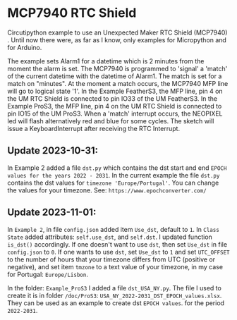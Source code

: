 # MCP7940  RTC Shield
 Circutipython example to use an Unexpected Maker RTC Shield (MCP7940) .
 Until now there were, as far as I know, only examples for Micropython and for Arduino.

The example sets Alarm1 for a datetime which is 2 minutes from the moment the alarm is set. The MCP7940 is programmed to 'signal' a 'match' of the current datetime with the datetime of Alarm1. The match is set for a match on "minutes". At the moment a match occurs, the MCP7940 MFP line will go to logical state '1'. 
In the Example FeatherS3, the MFP line, pin 4 on the UM RTC Shield is connected to pin IO33 of the UM FeatherS3.
In the Example ProS3, the MFP line, pin 4 on the UM RTC Shield is connected to pin IO15 of the UM ProS3.
When a 'match' interrupt occurs, the NEOPIXEL led will flash alternatively red and blue for some cycles. The sketch will issue a KeyboardInterrupt after receiving the RTC Interrupt.

## Update 2023-10-31:
In Example 2 added a file `dst.py` which contains the dst start and end `EPOCH values for the years 2022 - 2031`. In the current example the file `dst.py` contains the dst values for `timezone 'Europe/Portugal'`.
You can change the values for your timezone. See: `https://www.epochconverter.com/`

## Update 2023-11-01:
In `Example 2`, in file `config.json` added item `Use_dst`, default to `1`. In `Class State` added attributes: `self.use_dst`, and `self.dst`. I updated function `is_dst()` accordingly.
If one doesn't want to use `dst`, then set `Use_dst` in file `config.json` to `0`. If one wants to use `dst`, set `Use_dst` to `1` and set `UTC_OFFSET` to the number of hours that your timezone differs from UTC (positive or negative),
and set item `tmzone` to a text value of your timezone, in my case for Portugal: `Europe/Lisbon`.

In the folder: `Example_ProS3` I added a file `dst_USA_NY.py`. The file I used to create it is in folder `/doc/ProS3`: `USA_NY_2022-2031_DST_EPOCH_values.xlsx`. They can be used as an example to create dst `EPOCH values`. for the period `2022-2031`.
